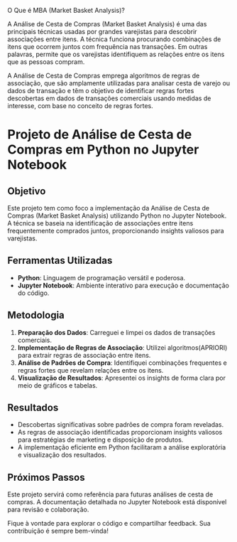 

O Que é MBA (Market Basket Analysis)?

A Análise de Cesta de Compras (Market Basket Analysis) é uma das principais técnicas usadas por grandes varejistas para descobrir associações entre itens. A técnica funciona procurando combinações de itens que ocorrem juntos com frequência nas transações. Em outras palavras, permite que os varejistas identifiquem as relações entre os itens que as pessoas compram.

A Análise de Cesta de Compras emprega algoritmos de regras de associação, que são amplamente utilizadas para analisar cesta de varejo ou dados de transação e têm o objetivo de identificar regras fortes descobertas em dados de transações comerciais usando medidas de interesse, com base no conceito de regras fortes.



# Projeto de Análise de Cesta de Compras em Python no Jupyter Notebook

## Objetivo
Este projeto tem como foco a implementação da Análise de Cesta de Compras (Market Basket Analysis) utilizando Python no Jupyter Notebook. A técnica se baseia na identificação de associações entre itens frequentemente comprados juntos, proporcionando insights valiosos para varejistas.

## Ferramentas Utilizadas
- **Python**: Linguagem de programação versátil e poderosa.
- **Jupyter Notebook**: Ambiente interativo para execução e documentação do código.

## Metodologia
1. **Preparação dos Dados**: Carreguei e limpei os dados de transações comerciais.
2. **Implementação de Regras de Associação**: Utilizei algoritmos(APRIORI)  para extrair regras de associação entre itens.
3. **Análise de Padrões de Compra**: Identifiquei combinações frequentes e regras fortes que revelam relações entre os itens.
4. **Visualização de Resultados**: Apresentei os insights de forma clara por meio de gráficos e tabelas.

## Resultados
- Descobertas significativas sobre padrões de compra foram reveladas.
- As regras de associação identificadas proporcionam insights valiosos para estratégias de marketing e disposição de produtos.
- A implementação eficiente em Python  facilitaram a análise exploratória e visualização dos resultados.

## Próximos Passos
Este projeto servirá como referência para futuras análises de cesta de compras. A documentação detalhada no Jupyter Notebook está disponível para revisão e colaboração.

Fique à vontade para explorar o código e compartilhar feedback. Sua contribuição é sempre bem-vinda!


